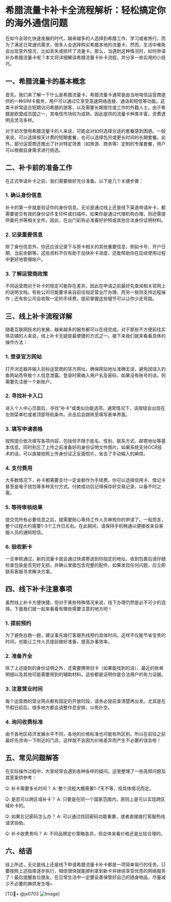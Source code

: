 # 希腊流量卡补卡全流程解析：轻松搞定你的海外通信问题

在如今全球化快速发展的时代，越来越多的人选择到希腊工作、学习或者旅行。而为了满足日常通讯需求，很多人会选择购买希腊本地的流量卡。然而，生活中难免会出现意外情况，比如丢失或损坏了流量卡。那么，当遇到这种情况时，如何申请补办希腊流量卡呢？本文将详细解读希腊流量卡补卡流程，并分享一些实用的小技巧。

## 一、希腊流量卡的基本概念

首先，我们来了解一下什么是希腊流量卡。希腊流量卡通常是由当地电信运营商提供的一种SIM卡服务，用户可以通过它享受高速网络连接、通话和短信等功能。这类卡非常适合短期访问希腊的游客，以及需要长期居住或工作的外籍人士。由于希腊是欧盟成员国之一，其电信市场较为成熟，因此提供的流量卡种类丰富，资费透明且灵活多样。

对于初次使用希腊流量卡的人来说，可能会对如何选择合适的套餐感到困惑。一般来说，可以选择按天计费的短期套餐，也可以选择包月或更长时间的长期套餐。此外，部分运营商还推出了针对特定场景（如旅游、商务等）定制的专属套餐，用户可以根据自身需求进行挑选。

## 二、补卡前的准备工作

在正式申请补卡之前，我们需要做好充分准备。以下是几个关键步骤：

### 1. 确认身份信息
补卡的第一步就是验证你的身份信息。无论是通过线上还是线下渠道申请补卡，都需要提交有效的身份证件复印件或扫描件。如果你是通过代理机构办理，则还需提供委托书等相关文件。因此，在出门前务必准备好护照或其他合法身份证明材料。

### 2. 记录重要信息
除了身份信息外，你还应该记录下与原卡相关的其他重要信息，例如卡号、开户日期、当前余额等。这些资料不仅有助于加快补卡进度，还能帮助你在后续使用过程中更好地管理账户。

### 3. 了解运营商政策
不同运营商对于补卡的规定可能存在差异，因此在申请之前最好先查阅相关官网上的说明文档。有些公司可能要求亲自前往指定营业厅办理，而另一些则支持远程操作；还有些公司会收取一定的手续费。提前掌握这些细节可以让你少走弯路。

## 三、线上补卡流程详解

随着互联网技术的发展，越来越多的服务都可以在线完成。对于那些不方便前往实体店铺的人来说，线上补卡无疑是最便捷的方式之一。接下来我们就来看看具体的操作方法：

### 1. 登录官方网站
打开浏览器并输入目标运营商的官方网址。确保网站地址准确无误，避免因误入钓鱼网站而导致个人信息泄露。登录时需输入用户名及密码，如果没有账号的话，则需要先注册一个新账户。

### 2. 寻找补卡入口
进入个人中心页面后，寻找“补卡”或类似功能选项。通常情况下，该按钮会出现在左侧菜单栏或者顶部导航条中。点击后会跳转至填写表单界面。

### 3. 填写申请表格
按照提示依次填写各项内容，包括但不限于姓名、性别、联系方式、邮寄地址等基本信息。同时别忘了上传之前准备好的身份证明文件图片。如果系统支持OCR技术的话，可以直接拍照上传身份证正反面照片，省去了手动输入的麻烦。

### 4. 支付费用
大多数情况下，补卡都需要支付一定金额作为手续费。你可以选择信用卡、借记卡甚至是电子钱包等多种支付方式。付款成功后记得保存好交易记录，以备不时之需。

### 5. 等待审核结果
提交完所有必要信息之后，就需要耐心等待工作人员审核你的申请了。一般而言，整个过程大约需要1-3个工作日左右。在此期间，请保持手机畅通以便接收来自客服人员的通知短信。

### 6. 验收新卡
一旦审核通过，新的流量卡就会通过快递寄送到你指定的地址。收到包裹后请仔细检查包装是否完好无损，并确认里面包含完整的配件。如果发现任何问题，应立即联系客服寻求解决方案。

## 四、线下补卡注意事项

虽然线上补卡方便快捷，但对于某些特殊情况来说，线下办理仍然是必不可少的选择。下面我们就一起来看看有哪些需要注意的地方吧！

### 1. 提前预约
为了避免白跑一趟，建议事先拨打客服热线预约具体时间。这样不仅能节省宝贵的时间，也能让工作人员提前做好准备，提高办事效率。

### 2. 准备齐全
除了上述提到的身份证明之外，还需要携带旧卡（如果能找到的话）、最近的账单明细以及其他可能需要用到的辅助材料。这些都是证明你是合法用户的有力证据。

### 3. 注意营业时间
每个运营商的营业网点都有固定的开放时段，请务必提前查清楚再出发。尤其是在节假日前后，很多地方都会调整作息安排，以免扑空。

### 4. 询问收费标准
由于各地区经济发展水平不同，各地的价格标准也可能有所区别。所以在前往之前最好先咨询一下附近的门店，这样就不会因为价格差异而产生不必要的误会啦！

## 五、常见问题解答

在实际操作过程中，大家经常会遇到各种各样的疑问。这里整理了一些高频问题及其答案供参考：

Q: 补卡需要多长时间？
A: 整个流程大概需要1-7天不等，视具体情况而定。

Q: 是否可以跨区域补卡？
A: 只要是在同一个国家范围内，原则上是可以实现跨区域补卡的。

Q: 如果忘记密码怎么办？
A: 可以通过找回密码功能重置，或者直接拨打客服热线请求协助。

Q: 补卡收费贵吗？
A: 不同品牌定价策略各异，但总体来看价格还是比较合理的。

## 六、结语

综上所述，无论是线上还是线下申请希腊流量卡补卡都是一项简单易行的任务。只要按照上述指南逐步执行，相信很快就能顺利拿到新卡并继续享受优质的网络服务了！最后提醒各位朋友，在日常生活中一定要妥善保管好自己的随身物品，尽量减少不必要的麻烦发生哦~

[TG💪+ @jx0703 ![Image](https://github.com/user-attachments/assets/dbca1d08-cadb-493c-b0ec-ad6f7a83f270)]